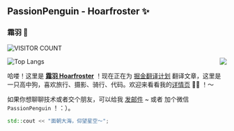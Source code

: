 ## PassionPenguin - Hoarfroster ✨
### 霜羽 🍻

![VISITOR COUNT](https://visitor-badge.glitch.me/badge?page_id=PassionPenguin.PassionPenguin)

<img align="right" src="https://github-readme-stats.vercel.app/api?username=PassionPenguin&show_icons=true&layout=compact" />

![Top Langs](https://github-readme-stats.vercel.app/api/top-langs/?username=PassionPenguin&layout=compact&langs_count=10)

哈喽！这里是 **[霜羽 Hoarfroster](https://github.com/PassionPenguin/)** ！现在正在为 [掘金翻译计划](https://github.com/xitu/gold-miner) 翻译文章，这里是一只高中狗，喜欢旅行、摄影、骑行、代码。欢迎来看看我的[详情页](https://passionpenguin.github.io/) 🍻🎉 ！～

如果你想聊聊技术或者交个朋友，可以给我 [发邮件](mailto:penguin.zhang@qq.com) ~ 或者 加个微信 `PassionPenguin`  ！：）。

```cpp
std::cout << "面朝大海，仰望星空～";
```
